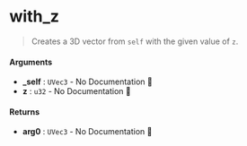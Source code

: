 # with\_z

>  Creates a 3D vector from `self` with the given value of `z`.

#### Arguments

- **\_self** : `UVec3` \- No Documentation 🚧
- **z** : `u32` \- No Documentation 🚧

#### Returns

- **arg0** : `UVec3` \- No Documentation 🚧